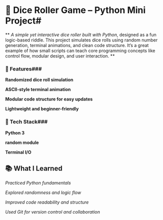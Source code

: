 # 🎲 Dice Roller Game – Python Mini Project#
** *A simple yet interactive dice roller built with Python*, designed as a fun logic-based riddle. This project simulates dice rolls using random number generation, terminal animations, and clean code structure. It’s a great example of how small scripts can teach core programming concepts like control flow, modular design, and user interaction. **

### 🔧 Features###
**Randomized dice roll simulation**

**ASCII-style terminal animation**

**Modular code structure for easy updates**

**Lightweight and beginner-friendly**

### 🚀 Tech Stack###
**Python 3**

**random module**

**Terminal I/O**

## 📚 What I Learned ##
*Practiced Python fundamentals*

*Explored randomness and logic flow*

*Improved code readability and structure*

*Used Git for version control and collaboration*
